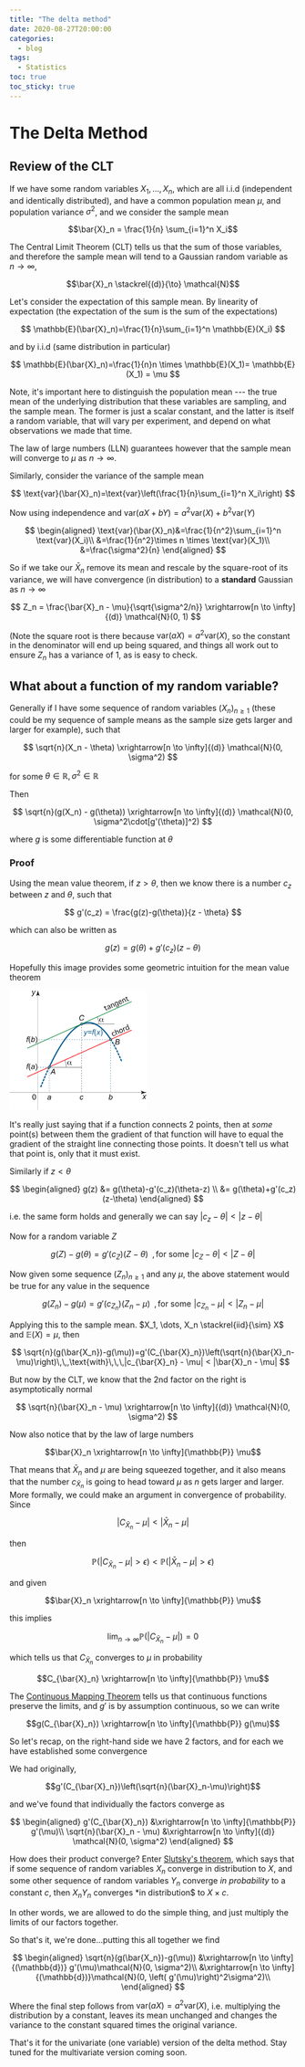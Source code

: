 ```yaml
---
title: "The delta method"
date: 2020-08-27T20:00:00
categories:
  - blog
tags:
  - Statistics
toc: true
toc_sticky: true
---
```


# The Delta Method


## Review of the CLT


If we have some random variables $X_1, \dots, X_n$, which are all i.i.d (independent and identically distributed), and have a common population mean $\mu$, and population variance $\sigma^2$, and we consider the sample mean

$$\bar{X}_n = \frac{1}{n} \sum_{i=1}^n X_i$$


The Central Limit Theorem (CLT) tells us that the sum of those variables, and therefore the sample mean will tend to a Gaussian random variable as $n \to \infty$,  

$$\bar{X}_n \stackrel{(d)}{\to} \mathcal{N}$$


Let's consider the expectation of this sample mean. By linearity of expectation (the expectation of the sum is the sum of the expectations)

$$
\mathbb{E}(\bar{X}_n)=\frac{1}{n}\sum_{i=1}^n \mathbb{E}(X_i)
$$

and by i.i.d (same distribution in particular)

$$
\mathbb{E}(\bar{X}_n)=\frac{1}{n}n \times  \mathbb{E}(X_1)= \mathbb{E}(X_1) = \mu
$$

Note, it's important here to distinguish the population mean --- the true mean of the underlying distribution that these variables are sampling, and the sample mean. The former is just a scalar constant, and the latter is itself a random variable, that will vary per experiment, and depend on what observations we made that time.

The law of large numbers (LLN) guarantees however that the sample mean will converge to $\mu$ as $n \to \infty$.

Similarly, consider the variance of the sample mean


$$
\text{var}(\bar{X}_n)=\text{var}\left(\frac{1}{n}\sum_{i=1}^n X_i\right)
$$

Now using independence and $\text{var}(aX+bY)=a^2\text{var}(X) + b^2\text{var}(Y)$

$$
\begin{aligned}
\text{var}(\bar{X}_n)&=\frac{1}{n^2}\sum_{i=1}^n \text{var}(X_i)\\
&=\frac{1}{n^2}\times n \times \text{var}(X_1)\\
&=\frac{\sigma^2}{n}
\end{aligned}
$$


So if we take our $\bar{X}_n$ remove its mean and rescale by the square-root of its variance, we will have convergence (in distribution) to a **standard** Gaussian as $n \to \infty$


$$
Z_n = \frac{\bar{X}_n - \mu}{\sqrt{\sigma^2/n}} \xrightarrow[n \to \infty]{(d)} \mathcal{N}(0, 1)
$$

(Note the square root is there because $\text{var}(aX)=a^2\text{var}(X)$, so the constant in the denominator will end up being squared, and things all work out to ensure $Z_n$ has a variance of $1$, as is easy to check.


## What about a function of my random variable?

Generally if I have some sequence of random variables $(X_n)_{n\ge1}$  (these could be my sequence of sample means as the sample size gets larger and larger for example), such that

$$
\sqrt{n}(X_n - \theta) \xrightarrow[n \to \infty]{(d)} \mathcal{N}(0, \sigma^2)
$$

for some $\theta \in \mathbb{R}, \sigma^2 \in \mathbb{R}$

Then 

$$
\sqrt{n}(g(X_n) - g(\theta)) \xrightarrow[n \to \infty]{(d)} \mathcal{N}(0, \sigma^2\cdot[g'(\theta)]^2)
$$

where $g$ is some differentiable function at $\theta$ 

### Proof

Using the mean value theorem, if $z>\theta$, then we know there is a number $c_z$ between $z$ and $\theta$, such that

$$
g'(c_z) = \frac{g(z)-g(\theta)}{z - \theta}
$$

which can also be written as

$$
g(z) = g(\theta) + g'(c_z)(z-\theta)
$$

Hopefully this image provides some geometric intuition for the mean value theorem

<img src="/assets/images/mvt.png" alt="Mean value theorem" class="full">


It's really just saying that if a function connects 2 points, then at *some* point(s) between them the gradient of that function will have to equal the gradient of the straight line connecting those points. It doesn't tell us what that point is, only that it must exist.

Similarly if $z<\theta$


$$
\begin{aligned}
g(z) &= g(\theta)-g'(c_z)(\theta-z) \\
&= g(\theta)+g'(c_z)(z-\theta) 
\end{aligned}
$$

i.e. the same form holds and generally we can say $|c_z-\theta|<|z-\theta|$

Now for a random variable $Z$

$$
g(Z)-g(\theta)=g'(c_Z)(Z-\theta)\,\,\, ,\text{for some} \,\,|c_Z-\theta|<|Z-\theta|
$$

Now given some sequence $(Z_n)_{n\ge 1}$ and any $\mu$, the above statement would be true for any value in the sequence


$$
g(Z_n)-g(\mu)=g'(c_{Z_n})(Z_n-\mu)\,\,\, ,\text{for some} \,\,|c_{Z_n}-\mu|<|Z_n-\mu|
$$

Applying this to the sample mean. $X_1, \dots, X_n \stackrel{iid}{\sim} X$ and $\mathbb{E}(X)=\mu$, then

$$
\sqrt{n}(g(\bar{X_n})-g(\mu))=g'(C_{\bar{X}_n})\left(\sqrt{n}(\bar{X}_n-\mu)\right)\,\,,\text{with}\,\,\,|c_{\bar{X}_n} - \mu| < |\bar{X}_n - \mu|
$$

But now by the CLT, we know that the 2nd factor on the right is asymptotically normal


$$
\sqrt{n}(\bar{X}_n - \mu) \xrightarrow[n \to \infty]{(d)} \mathcal{N}(0, \sigma^2)
$$

Now also notice that by the law of large numbers 

$$\bar{X}_n \xrightarrow[n \to \infty]{\mathbb{P}} \mu$$

That means that $\bar{X}_n$ and $\mu$ are being squeezed together, and it also means that the number $c_{\bar{X}_n}$ is going to head toward $\mu$ as $n$ gets larger and larger. More formally, we could make an argument in convergence of probability. Since

$$
|C_{\bar{X}_n}-\mu| < \left|\bar{X}_n - \mu \right|
$$

then

$$
\mathbb{P}\left(|C_{\bar{X}_n}-\mu| > \epsilon \right) < \mathbb{P}\left(|\bar{X}_n-\mu| > \epsilon \right)
$$

and given

$$\bar{X}_n \xrightarrow[n \to \infty]{\mathbb{P}} \mu$$

this implies

$$
\lim_{n\to\infty} \mathbb{P}\left(|C_{\bar{X}_n}-\mu|\right) =0
$$

which tells us that $C_{\bar{X}_n}$ converges to $\mu$ in probability


$$C_{\bar{X}_n} \xrightarrow[n \to \infty]{\mathbb{P}} \mu$$

The [Continuous Mapping Theorem](https://en.wikipedia.org/wiki/Continuous_mapping_theorem) tells us that continuous functions preserve the limits, and $g'$ is by assumption continuous, so we can write

$$g(C_{\bar{X}_n}) \xrightarrow[n \to \infty]{\mathbb{P}} g(\mu)$$


So let's recap, on the right-hand side we have 2 factors, and for each we have established some convergence

We had originally,

$$g'(C_{\bar{X}_n})\left(\sqrt{n}(\bar{X}_n-\mu)\right)$$

and we've found that individually the factors converge as

$$
\begin{aligned}
g'(C_{\bar{X}_n}) &\xrightarrow[n \to \infty]{\mathbb{P}} g'(\mu)\\
\sqrt{n}(\bar{X}_n - \mu) &\xrightarrow[n \to \infty]{(d)} \mathcal{N}(0, \sigma^2)
\end{aligned}
$$

How does their product converge? Enter [Slutsky's theorem](https://en.wikipedia.org/wiki/Slutsky%27s_theorem), which says that if some sequence of random variables $X_n$ converge in distribution to $X$, and some other sequence of random variables $Y_n$ converge *in probability* to a constant $c$, then $X_n Y_n$ converges *in distribution$ to $X\times c$.

In other words, we are allowed to do the simple thing, and just multiply the limits of our factors together.

So that's it, we're done...putting this all together we find

$$
\begin{aligned}
\sqrt{n}(g(\bar{X_n})-g(\mu)) &\xrightarrow[n \to \infty]{(\mathbb{d})} g'(\mu)\mathcal{N}(0, \sigma^2)\\
&\xrightarrow[n \to \infty]{(\mathbb{d})}\mathcal{N}(0, \left( g'(\mu)\right)^2\sigma^2)\\
\end{aligned}
$$

Where the final step follows from $\text{var}(aX)=a^2\text{var}(X)$, i.e. multiplying the distribution by a constant, leaves its mean unchanged and changes the variance to the constant squared times the original variance.

That's it for the univariate (one variable) version of the delta method. Stay tuned for the multivariate version coming soon.